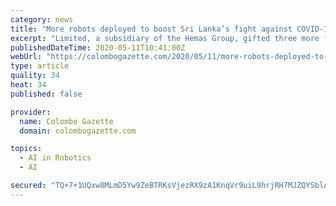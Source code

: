 ```yaml
---
category: news
title: "More robots deployed to boost Sri Lanka’s fight against COVID-19"
excerpt: "Limited, a subsidiary of the Hemas Group, gifted three more fully homegrown Automated Guided Vehicle (AGV) robots to Dr. Anil Jasinghe, Director General of Health Services, Ministry of Health and Indigenous Medicine recently."
publishedDateTime: 2020-05-11T10:41:00Z
webUrl: "https://colombogazette.com/2020/05/11/more-robots-deployed-to-boost-sri-lankas-fight-against-covid-19/"
type: article
quality: 34
heat: 34
published: false

provider:
  name: Colombo Gazette
  domain: colombogazette.com

topics:
  - AI in Robotics
  - AI

secured: "TQ+7+1UQxw8MLmD5Yw9ZeBTRKsVjezRX9zA1KnqVr9uiL9hrjRH7MJZQYSblAZv7umcNCLHMioRj8OURvEb2UG1WCegbVsZtvd+ZKS5hW2wC+NbVXbsAi6bSGAnDjL+Lr8qFEeuafeaO88DMqLvORtqfRE4krBmPS/UT5Qr0VJrpBe+3v0AeALJD+n3qH+t4c6HRCyqenKws9tuB5thXRRyKI599qFWFNwrkIYu/u5Zqlcze/A/UkkE4mB120GswlURIXpzltfx1Hn0CHhu7vF7ro434KGTVdkpM+KdSTHkbeGyEE9KZRiroMEPLgPBjrzFnmHRFNll1jA3ipozAofzVgDlPfdiss2s68APrpVc9541FjCnki5OBOCXGRgWt+IdS4LaEOK/0CKdpwhOIaYVNvN9hDy2j7U5pddPT8vSFLM7ZwXt+lt7Ij86zbf0FgwYTxnTimPdZLUoKV+Kt+AtmgdPs41DWAejNVQFJs6A=;/XtjNr8297CY+HIUnpYqfg=="
---
```



